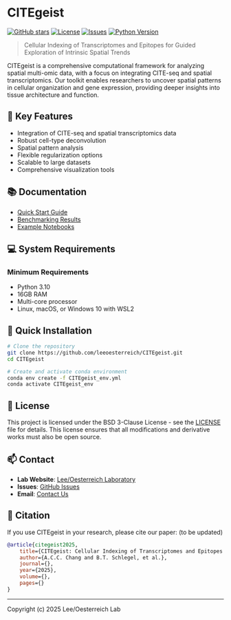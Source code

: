 # CITEgeist

[![GitHub stars](https://img.shields.io/github/stars/leeoesterreich/CITEgeist)](https://github.com/leeoesterreich/CITEgeist/stargazers)
[![License](https://img.shields.io/github/license/leeoesterreich/CITEgeist)](https://github.com/leeoesterreich/CITEgeist/blob/main/LICENSE)
[![Issues](https://img.shields.io/github/issues/leeoesterreich/CITEgeist)](https://github.com/leeoesterreich/CITEgeist/issues)
[![Python Version](https://img.shields.io/badge/python-3.10-blue.svg)](https://www.python.org/downloads/)

> Cellular Indexing of Transcriptomes and Epitopes for Guided Exploration of Intrinsic Spatial Trends

CITEgeist is a comprehensive computational framework for analyzing spatial multi-omic data, with a focus on integrating CITE-seq and spatial transcriptomics. Our toolkit enables researchers to uncover spatial patterns in cellular organization and gene expression, providing deeper insights into tissue architecture and function.

## 🚀 Key Features

- Integration of CITE-seq and spatial transcriptomics data
- Robust cell-type deconvolution
- Spatial pattern analysis
- Flexible regularization options
- Scalable to large datasets
- Comprehensive visualization tools

## 📚 Documentation

- [Quick Start Guide](CITEgeist/README.md)
- [Benchmarking Results](Benchmarking/README.md)
- [Example Notebooks](CITEgeist/examples)

## 💻 System Requirements

### Minimum Requirements
- Python 3.10
- 16GB RAM
- Multi-core processor
- Linux, macOS, or Windows 10 with WSL2

## 🔧 Quick Installation

```bash
# Clone the repository
git clone https://github.com/leeoesterreich/CITEgeist.git
cd CITEgeist

# Create and activate conda environment
conda env create -f CITEgeist_env.yml
conda activate CITEgeist_env
```

## 📜 License

This project is licensed under the BSD 3-Clause License - see the [LICENSE](LICENSE) file for details. This license ensures that all modifications and derivative works must also be open source.

## 📫 Contact

- **Lab Website**: [Lee/Oesterreich Laboratory](https://leeoesterreich.org/)
- **Issues**: [GitHub Issues](https://github.com/leeoesterreich/CITEgeist/issues)
- **Email**: [Contact Us](mailto:alc376@pitt.edu)

## 📝 Citation

If you use CITEgeist in your research, please cite our paper:
(to be updated)
```bibtex
@article{citegeist2025,
    title={CITEgeist: Cellular Indexing of Transcriptomes and Epitopes for Guided Exploration of Intrinsic Spatial Trends},
    author={A.C.C. Chang and B.T. Schlegel, et al.},
    journal={},
    year={2025},
    volume={},
    pages={}
}
```

---
Copyright (c) 2025 Lee/Oesterreich Lab


